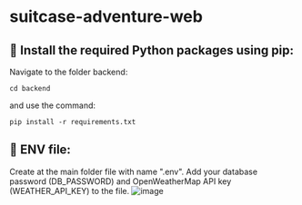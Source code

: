 # suitcase-adventure-web

## :electric_plug: Install the required Python packages using pip:
Navigate to the folder backend:
```
cd backend
```
and use the command:
```
pip install -r requirements.txt
```

## :closed_lock_with_key: ENV file:
Create at the main folder file with name ".env". Add your database password (DB_PASSWORD) and OpenWeatherMap API key (WEATHER_API_KEY) to the file.
![image](https://github.com/Viktoriia-code/suitcase-adventure-web/assets/43078402/1adec602-780e-4ec6-a257-8aa172207f3a)
